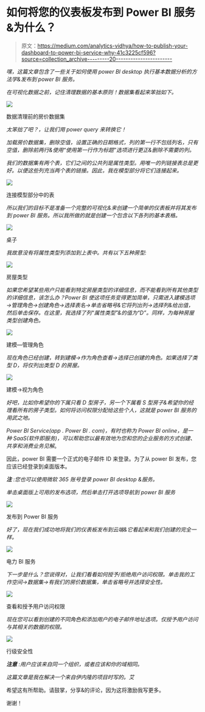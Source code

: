 # 如何将您的仪表板发布到 Power BI 服务&为什么？

> 原文：<https://medium.com/analytics-vidhya/how-to-publish-your-dashboard-to-power-bi-service-why-41c3225cf596?source=collection_archive---------20----------------------->

*嘿，这篇文章包含了一些关于如何使用 power BI desktop 执行基本数据分析的方法学&发布到 power BI 服务。*

*在可视化数据之前，记住清理数据的基本原则！数据集看起来笨拙如下。*

![](img/eaab4c03875eaeb3cde3ea7ede7bae31.png)

数据清理前的房价数据集

*太笨拙了吧？，让我们用 power query 来转换它！*

*加载房价数据集，删除空值，设置正确的日期格式，列的第一行不包括列名，只有空值，删除前两行&使用“使用第一行作为标题”选项进行更正&删除不需要的列。*

*我们的数据集有两个表，它们之间的公共列是属性类型。用唯一的列链接表总是更好。以便这些列充当两个表的链接。因此，我在模型部分将它们连接起来。*

![](img/dcf12fa8f6e2302a7eb77c0fe5ecea47.png)

连接模型部分中的表

*所以我们的目标不是准备一个完整的可视化&来创建一个简单的仪表板并将其发布到 power BI 服务。所以我所做的就是创建一个包含以下各列的基本表格。*

![](img/59c7f8b0a769af59db7582935722a447.png)

桌子

*我故意没有将属性类型列添加到上表中。共有以下五种房型:*

![](img/e6fdd6ad6b726db3e44d086d48a85d76.png)

房屋类型

*如果您希望某些用户只能看到特定房屋类型的详细信息，而不能看到所有其他类型的详细信息，该怎么办？Power BI 使这项任务变得更加简单，只需进入建模选项→管理角色→创建角色→选择表名→单击省略号&它将列出列→选择列&给出值，然后单击保存。在这里，我选择了列“属性类型”&的值为“D”。同样，为每种房屋类型创建角色。*

![](img/35b02c219d140ab399251db37b36580b.png)

建模—管理角色

*现在角色已经创建，转到建模→作为角色查看→选择已创建的角色。如果选择了类型 D，将仅列出类型 D 的房屋。*

![](img/a8aba6a2b4ac65e600782c31bd4fe973.png)

建模→视为角色

*好吧，比如你希望你的下属只看 D 型房子，另一个下属看 S 型房子&希望你的经理看所有的房子类型。如何将访问权限分配给这些个人，这就是 power BI 服务的用武之地。*

*Power BI Service(app . Power BI . com)，有时也称为 Power BI online，是一种 SaaS(软件即服务)，可以帮助您以最有效地为您和您的企业服务的方式创建、共享和消费业务见解*。

因此，power BI 需要一个正式的电子邮件 ID 来登录。为了从 power BI 发布，您应该已经登录到桌面版本。

***注*** *:您也可以使用微软 365 账号登录 power BI desktop &服务。*

*单击桌面版上可用的发布选项，然后单击打开选项导航到 power BI 服务*

![](img/256bb48a301577905551a28b6e0a9786.png)

发布到 Power BI 服务

*好了，现在我们成功地将我们的仪表板发布到云端&它看起来和我们创建的完全一样。*

![](img/165e1fa697b2f396a93629ca90e0db90.png)

电力 BI 服务

*下一步是什么？您说得对，让我们看看如何授予/拒绝用户访问权限。单击我的工作空间→数据集→有我们的房价数据集，单击省略号并选择安全性。*

![](img/adc418caadde169e47ea87a616e63882.png)

查看和授予用户访问权限

*现在您可以看到创建的不同角色和添加用户的电子邮件地址选项。仅授予用户访问与其相关的数据的权限。*

![](img/9853454f25c6c5d235fdff2fd59414f9.png)

行级安全性

***注意*** *:用户应该来自同一个组织，或者应该和你的域相同。*

*这篇文章是我在解决一个来自伊内隆的项目时写的。艾*

希望这有所帮助。请鼓掌，分享&的评论，因为这将激励我写更多。

谢谢！